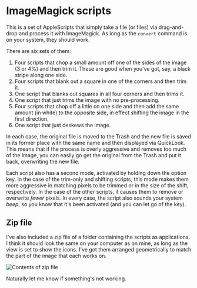 # ImageMagick scripts

This is a set of AppleScripts that simply take a file (or files) via drag-and-drop and process it with ImageMagick. As long as the `convert` command is on your system, they should work.

There are six sets of them:

1. Four scripts that chop a small amount off one of the sides of the image (3 or 4%) and then trim it. These are good when you've got, say, a black stripe along one side.
1. Four scripts that blank out a square in one of the corners and then trim it.
1. One script that blanks out squares in all four corners and then trims it.
1. One script that just trims the image with no pre-processing.
1. Four scripts that chop off a little on one side and then add the same amount (in white) to the opposite side, in effect shifting the image in the first direction.
1. One script that just deskews the image.

In each case, the original file is moved to the Trash and the new file is saved in its former place with the same name and then displayed via QuickLook. This means that if the process is overly aggressive and removes too much of the image, you can easily go get the original from the Trash and put it back, overwriting the new file.

Each script also has a second mode, activated by holding down the option key. In the case of the trim-only and shifting scripts, this mode makes them more aggressive in matching pixels to be trimmed or in the size of the shift, respectively. In the case of the other scripts, it causes them to remove or overwrite *fewer* pixels. In every case, the script also sounds your system *beep*, so you know that it's been activated (and you can let go of the key).

## Zip file

I've also included a zip file of a folder containing the scripts as applications. I think it should look the same on your computer as on mine, as long as the view is set to show the icons. I've got them arranged geometrically to match the part of the image that each works on.

![Contents of zip file](http://jmuccigr.github.io/images/trim_apps_2.png)

Naturally let me know if something's not working.
